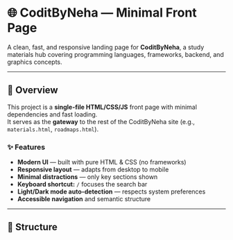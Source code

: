# 🌐 CoditByNeha — Minimal Front Page

A clean, fast, and responsive landing page for **CoditByNeha**, a study materials hub covering programming languages, frameworks, backend, and graphics concepts.

---

## 🚀 Overview

This project is a **single-file HTML/CSS/JS** front page with minimal dependencies and fast loading.  
It serves as the **gateway** to the rest of the CoditByNeha site (e.g., `materials.html`, `roadmaps.html`).

### ✨ Features

- **Modern UI** — built with pure HTML & CSS (no frameworks)
- **Responsive layout** — adapts from desktop to mobile
- **Minimal distractions** — only key sections shown
- **Keyboard shortcut:** `/` focuses the search bar
- **Light/Dark mode auto-detection** — respects system preferences
- **Accessible navigation** and semantic structure

---

## 🧱 Structure


